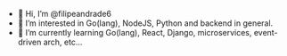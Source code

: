 - 👋 Hi, I’m @filipeandrade6
- 👀 I’m interested in Go(lang), NodeJS, Python and backend in general.
- 🌱 I’m currently learning Go(lang), React, Django, microservices, event-driven arch, etc...

<!---
filipeandrade6/filipeandrade6 is a ✨ special ✨ repository because its `README.md` (this file) appears on your GitHub profile.
You can click the Preview link to take a look at your changes.
--->
